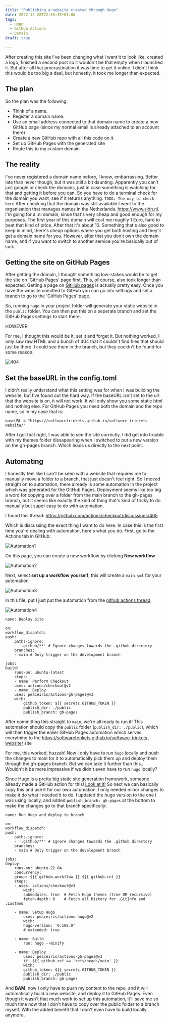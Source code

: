 ```yaml
---
title: "Publishing a website created through Hugo"
date: 2022-12-28T22:55:37+01:00
tags:
  - Hugo
  - GitHub Actions
  - Domain
draft: true

---
```


After creating this site I've been changing what I want it to look like, created a logo, finished a second post so it wouldn't be that empty when I launched it. But after all that procrastination it was time to get it online. I didn't think this would be too big a deal, but honestly, it took me longer than expected.


## The plan

So the plan was the following:

- Think of a name.
- Register a domain name.
- Use an email address connected to that domain name to create a new GitHub page (since my normal email is already attached to an account there)
- Create a new GitHub repo with all this code on it.
- Set up GitHub Pages with the generated site
- Route this to my custom domain

## The reality

I've never registered a domain name before, I know, embarrassing. Better late than never though, but it was still a bit daunting. Apparently you can't just google or check the domains, just in case something is watching for that and getting it before you can. So you have to do a terminal check for the domain you want, see if it returns anything. 
`TODO: The way to check here`
After checking that the domain was still available I went to the organisation that manages names in the Netherlands. https://www.sidn.nl. I'm going for a .nl domain, since that's very cheap and good enough for my purposes. The first year of this domain will cost me roughly 1 Euro, hard to beat that kind of price. After that it's about 10. 
Something that's also good to keep in mind, there's cheap options where you get both hosting and they'll get a domain name for you. However, after that you don't own the domain name, and if you want to switch to another service you're basically out of luck.

## Getting the site on GitHub Pages

After getting the domain, I thought something low-stakes would be to get the site on 'GitHub Pages' page first. This, of course, also took longer than expected. 
Getting a page on [GitHub pages](https://pages.github.com) is actually pretty easy. Once you have the website comitted to GitHub you can go into settings and set a branch to go to the 'GitHub Pages' page. 

So, running `hugo` in your project folder will generate your static website in the `public` folder. You can then put this on a seperate branch and set the GitHub Pages settings to start there. 

HOWEVER

For me, I thought this would be it, set it and forget it. But nothing worked, I only saw raw HTML and a bunch of 404 that it couldn't find files that should just be there. I could see them in the branch, but they couldn't be found for some reason. 

![404](PublishedSite404.png)

## Set the baseURL in the config.toml

I didn't really understand what this setting was for when I was building the website, but I've found out the hard way. If the baseURL isn't set to the url that the website is on, it will not work. It will only show you some static html and nothing else. 
For GitHub Pages you need both the domain and the repo name, so in my case that is:
    
    baseURL = "https://softwaretrinkets.github.io/software-trinkets-website/"

After I got that right, I was able to see the site correctly. I did get into trouble with my themes folder dissapearing when I switched to put a new version on the gh-pages branch. Which leads us directly to the next point.

## Automating 

I honestly feel like I can't be seen with a website that requires me to manually move a folder to a branch, that just doesn't feel right. So I moved straight on to automation, there already is some automation in the project which was generated for the GitHub Pages. 
Deployment seems like too big a word for copying over a folder from the main branch to the gh-pages branch, but it seems like exactly the kind of thing that's kind of tricky to do manually but super easy to do with automation. 

I found this thread: 
https://github.com/actions/checkout/discussions/405

Which is discussing the exact thing I want to do here. In case this is the first time you're dealing with automation, here's what you do. First, go to the Actions tab in GitHub:

![Automation1](Automation-1.png)

On this page, you can create a new workflow by clicking **New workflow**

![Automation2](Automation-2.png)

Next, select **set up a workflow yourself**, this will create a `main.yml` for your automation

![Automation3](Automation-3.png)

In this file, put I just put the automation from the [github actions thread](https://github.com/actions/checkout/discussions/405).

![Automation4](Automation-4.png)


    name: Deploy Site

    on:
    workflow_dispatch:
    push:
        paths-ignore:
        - '.github/**' # Ignore changes towards the .github directory
        branches:
        - main # Only trigger on the development branch

    jobs:
    build:
        runs-on: ubuntu-latest
        steps:
        - name: Perform Checkout
        uses: actions/checkout@v2
        - name: Deploy
        uses: peaceiris/actions-gh-pages@v3
        with:
            github_token: ${{ secrets.GITHUB_TOKEN }}
            publish_dir: ./public
            publish_branch: gh-pages

After committing this straight to `main`, we're all ready to run it! This automation should copy the `public` folder (`publish_dir: ./public`), which will then trigger the ealier GitHub Pages automation which serves everything to the https://softwaretrinkets.github.io/software-trinkets-website/ site

For me, this worked, huzzah! Now I only have to run `hugo` locally and push the changes to main for it to automatically pick them up and deploy them through the gh-pages branch.
But we can take it further than this... Wouldn't it be more impressive if we didn't even have to run `hugo` locally?

Since Hugo is a pretty big static site generation framework, someone already made a GitHub action for this! [Look at it!](https://github.com/marketplace/actions/hugo-setup) So next we can basically copy this and use it for our own automation. I only needed minor changes to make it do what I needed it to do. I updated the hugo version to the one I was using locally, and added `publish_branch: gh-pages` at the bottom to make the changes go to that branch specifically:

    name: Run Hugo and deploy to branch

    on:
    workflow_dispatch:
    push:
        paths-ignore:
        - '.github/**' # Ignore changes towards the .github directory
        branches:
        - main # Only trigger on the development branch

    jobs:
    deploy:
        runs-on: ubuntu-22.04
        concurrency:
        group: ${{ github.workflow }}-${{ github.ref }}
        steps:
        - uses: actions/checkout@v3
            with:
            submodules: true  # Fetch Hugo themes (true OR recursive)
            fetch-depth: 0    # Fetch all history for .GitInfo and .Lastmod

        - name: Setup Hugo
            uses: peaceiris/actions-hugo@v2
            with:
            hugo-version: '0.108.0'
            # extended: true

        - name: Build
            run: hugo --minify

        - name: Deploy
            uses: peaceiris/actions-gh-pages@v3
            if: ${{ github.ref == 'refs/heads/main' }}
            with:
            github_token: ${{ secrets.GITHUB_TOKEN }}
            publish_dir: ./public
            publish_branch: gh-pages

And **BAM**, now I only have to push my content to the repo, and it will automatically build a new website, and deploy it to GitHub Pages. Even though it wasn't that much work to set up this automation, it'll save me so much time now that I don't have to copy over the public folder to a branch myself. With the added benefit that I don't even have to build locally anymore. 